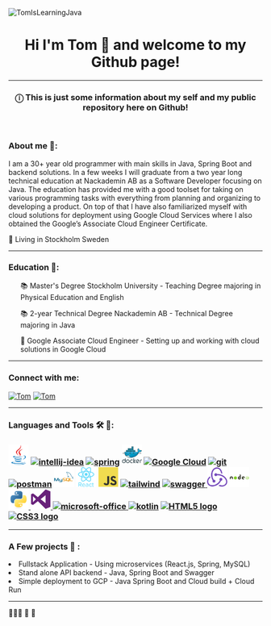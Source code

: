 <p align="left"> <img src="https://komarev.com/ghpvc/?username=TomIsLearningJava&label=Profile%20views&color=0e75b6&style=flat" alt="TomIsLearningJava" />   </p>
<h1 align="center">Hi I'm Tom 👋 and welcome to my Github page!</h1>
<hr>
<h3 align="center">ⓘ This is just some information about my self and my public repository here on Github!</h3>
<br>
<h3>About me 🧐:</h3>
<p>
I am a 30+ year old programmer with main skills in Java, Spring Boot and backend solutions. In a few weeks I will graduate from a two year long technical education at Nackademin AB as a Software Developer focusing on Java. The education has provided me with a good toolset for taking on various programming tasks with everything from planning and organizing to developing a product. On top of that I have also familiarized myself with cloud solutions for deployment using Google Cloud Services where I also obtained the Google’s Associate Cloud Engineer Certificate.
</p>
<p>📍 Living in Stockholm Sweden </p>
<hr>

<h3>Education 🏤:</h3>
<ul>📚 Master's Degree Stockholm University - Teaching Degree majoring in Physical Education and English</ul>
<ul>📚 2-year Technical Degree Nackademin AB - Technical Degree majoring in Java</ul>
<ul>📝 Google Associate Cloud Engineer - Setting up and working with cloud solutions in Google Cloud</ul>
<hr>
<h3>Connect with me: </h3>
<p align="left">
<a href="https://www.linkedin.com/in/tom-ganemo-10523721a/" target="_blank" rel="noreferrer noopener"><img align="center" src="https://www.cv-mallen.se/app/uploads/2018/05/guide-till-linkedin.jpg" alt="Tom" height="40" width="70" /></a>
<a href="mailto: tom.ganemo1987@gmail.com" target="_blank" rel="noreferrer noopener"><img align="center" src="https://blog.logomyway.com/wp-content/uploads/2021/02/gmail-logo.jpg" alt="Tom" height="40" width="100" /></a>
</p>
<hr>
<h3 align="left">Languages and Tools 🛠 🔧:</h3>
<h3>
<a href="https://www.java.com" target="_blank" rel="noreferrer"><img src="https://raw.githubusercontent.com/devicons/devicon/master/icons/java/java-original.svg" alt="java" width="40" height="40"/></a>
<a href="https://www.jetbrains.com/idea/" target="_blank" rel="noreferrer"><img src="https://upload.wikimedia.org/wikipedia/commons/thumb/9/9c/IntelliJ_IDEA_Icon.svg/1024px-IntelliJ_IDEA_Icon.svg.png" alt="intellij-idea" width="40" height="40"></a>
<a href="https://spring.io/" target="_blank" rel="noreferrer">  <img src="https://www.vectorlogo.zone/logos/springio/springio-icon.svg" alt="spring" width="40" height="40"/></a>
<a href="https://www.docker.com/" target="_blank" rel="noreferrer"><img src="https://raw.githubusercontent.com/devicons/devicon/master/icons/docker/docker-original-wordmark.svg" alt="docker" width="40" height="40"/></a>
<a href="https://cloud.google.com/certification/cloud-engineer" target="_blank" rel="noreferrer"><img src="https://www.vectorlogo.zone/logos/google_cloud/google_cloud-icon.svg" alt="Google Cloud" width="40" height="40"/></a>
<a href="https://git-scm.com/" target="_blank" rel="noreferrer"><img src="https://www.vectorlogo.zone/logos/git-scm/git-scm-icon.svg" alt="git" width="40" height="40"/></a>
<a href="https://postman.com" target="_blank" rel="noreferrer"><img src="https://www.vectorlogo.zone/logos/getpostman/getpostman-icon.svg" alt="postman" width="40" height="40"/></a>
<a href="https://www.mysql.com/" target="_blank" rel="noreferrer"><img src="https://raw.githubusercontent.com/devicons/devicon/master/icons/mysql/mysql-original-wordmark.svg" alt="mysql" width="40" height="40"/></a>
<a href="https://reactjs.org/" target="_blank" rel="noreferrer"><img src="https://raw.githubusercontent.com/devicons/devicon/master/icons/react/react-original-wordmark.svg" alt="react" width="40" height="40"/></a>
<a href="https://developer.mozilla.org/en-US/docs/Web/JavaScript" target="_blank" rel="noreferrer"><img src="https://raw.githubusercontent.com/devicons/devicon/master/icons/javascript/javascript-original.svg" alt="javascript" width="40" height="40"/></a>
<a href="https://tailwindcss.com/" target="_blank" rel="noreferrer"><img src="https://www.vectorlogo.zone/logos/tailwindcss/tailwindcss-icon.svg" alt="tailwind" width="40" height="40"/></a>
<a href="https://swagger.io" target="_blank" rel="noreferrer"> <img src="https://seeklogo.com/images/S/swagger-logo-A49F73BAF4-seeklogo.com.png" alt="swagger" width="40" height="40"/> </a>
<a href="https://redux.js.org" target="_blank" rel="noreferrer"><img src="https://raw.githubusercontent.com/devicons/devicon/master/icons/redux/redux-original.svg" alt="redux" width="40" height="40"/></a>
<a href="https://nodejs.org" target="_blank" rel="noreferrer"><img src="https://raw.githubusercontent.com/devicons/devicon/master/icons/nodejs/nodejs-original-wordmark.svg" alt="nodejs" width="40" height="40"/></a>
<a href="https://www.python.org" target="_blank" rel="noreferrer"> <img src="https://raw.githubusercontent.com/devicons/devicon/master/icons/python/python-original.svg" alt="python" width="40" height="40"/> </a>
<a href="https://visualstudio.microsoft.com/" target="_blank" rel="noreferrer"> <img src="https://raw.githubusercontent.com/devicons/devicon/master/icons/visualstudio/visualstudio-plain.svg" alt="visualstudio" width="40" height="40"/>
<a href="https://www.office.com/" target="_blank" rel="noreferrer"> <img src="https://upload.wikimedia.org/wikipedia/commons/thumb/5/5f/Microsoft_Office_logo_%282019%E2%80%93present%29.svg/1200px-Microsoft_Office_logo_%282019%E2%80%93present%29.svg.png" alt="microsoft-office" width="40" height="40"/>
<a href="https://kotlinlang.org" target="_blank" rel="noreferrer"><img src="https://www.vectorlogo.zone/logos/kotlinlang/kotlinlang-icon.svg" alt="kotlin" width="40" height="40"/></a>
<a href="https://developer.mozilla.org/en-US/docs/Web/HTML" target="_blank" rel="noreferrer"><img src="https://www.w3.org/html/logo/downloads/HTML5_Logo_512.png" alt="HTML5 logo" width="40" height="40"></a>
<a href="https://developer.mozilla.org/en-US/docs/Web/CSS" target="_blank" rel="noreferrer"><img src="https://upload.wikimedia.org/wikipedia/commons/thumb/d/d5/CSS3_logo_and_wordmark.svg/1200px-CSS3_logo_and_wordmark.svg.png" alt="CSS3 logo" width="40" height="40"></a>
</h3>
<hr>
<h3>A Few projects 💼 : </h3>
<li>Fullstack Application - Using microservices (React.js, Spring, MySQL)</li>
<li>Stand alone API backend - Java, Spring Boot and Swagger</li>
<li>Simple deployment to GCP - Java Spring Boot and Cloud build + Cloud Run</li>

<hr>

💬📍📝 📧
💼 
